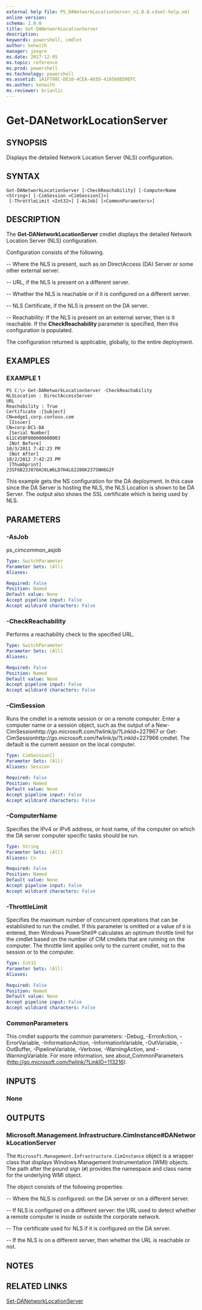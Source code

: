 ```yaml
---
external help file: PS_DANetworkLocationServer_v1.0.0.cdxml-help.xml
online version: 
schema: 2.0.0
title: Get-DANetworkLocationServer
description: 
keywords: powershell, cmdlet
author: kenwith
manager: jasgro
ms.date: 2017-12-05
ms.topic: reference
ms.prod: powershell
ms.technology: powershell
ms.assetid: 1A1F798C-DE10-4CEA-A65D-418560ED9EFC
ms.author: kenwith
ms.reviewer: brianlic
---
```


# Get-DANetworkLocationServer

## SYNOPSIS
Displays the detailed Network Location Server (NLS) configuration.

## SYNTAX

```
Get-DANetworkLocationServer [-CheckReachability] [-ComputerName <String>] [-CimSession <CimSession[]>]
 [-ThrottleLimit <Int32>] [-AsJob] [<CommonParameters>]
```

## DESCRIPTION
The **Get-DANetworkLocationServer** cmdlet displays the detailed Network Location Server (NLS) configuration.

Configuration consists of the following. 

 -- Where the NLS is present, such as on DirectAccess (DA) Server or some other external server. 

 -- URL, if the NLS is present on a different server. 

 -- Whether the NLS is reachable or if it is configured on a different server. 

 -- NLS Certificate, if the NLS is present on the DA server. 

 -- Reachability: If the NLS is present on an external server, then is it reachable.
If the **CheckReachability** parameter is specified, then this configuration is populated.

The configuration returned is applicable, globally, to the entire deployment.

## EXAMPLES

### EXAMPLE 1
```
PS C:\> Get-DANetworkLocationServer -CheckReachability
NLSLocation : DirectAccessServer 
URL  : 
Reachability : True 
Certificate :[Subject] 
CN=edge1.corp.contoso.com 
 [Issuer] 
CN=corp-DC1-DA 
 [Serial Number] 
611C450F000000000003 
 [Not Before] 
10/3/2011 7:42:23 PM 
 [Not After] 
10/2/2012 7:42:23 PM 
 [Thumbprint] 
23SF6B23J076HJ6LW6LD7H4L62206K237SNH6G2F
```

This example gets the NS configuration for the DA deployment.
In this case since the DA Server is hosting the NLS, the NLS Location is shown to be DA Server.
The output also shows the SSL certificate which is being used by NLS.

## PARAMETERS

### -AsJob
ps_cimcommon_asjob

```yaml
Type: SwitchParameter
Parameter Sets: (All)
Aliases: 

Required: False
Position: Named
Default value: None
Accept pipeline input: False
Accept wildcard characters: False
```

### -CheckReachability
Performs a reachability check to the specified URL.

```yaml
Type: SwitchParameter
Parameter Sets: (All)
Aliases: 

Required: False
Position: Named
Default value: None
Accept pipeline input: False
Accept wildcard characters: False
```

### -CimSession
Runs the cmdlet in a remote session or on a remote computer.
Enter a computer name or a session object, such as the output of a New-CimSessionhttp://go.microsoft.com/fwlink/p/?LinkId=227967 or Get-CimSessionhttp://go.microsoft.com/fwlink/p/?LinkId=227966 cmdlet.
The default is the current session on the local computer.

```yaml
Type: CimSession[]
Parameter Sets: (All)
Aliases: Session

Required: False
Position: Named
Default value: None
Accept pipeline input: False
Accept wildcard characters: False
```

### -ComputerName
Specifies the IPv4 or IPv6 address, or host name, of the computer on which the DA server computer specific tasks should be run.

```yaml
Type: String
Parameter Sets: (All)
Aliases: Cn

Required: False
Position: Named
Default value: None
Accept pipeline input: False
Accept wildcard characters: False
```

### -ThrottleLimit
Specifies the maximum number of concurrent operations that can be established to run the cmdlet.
If this parameter is omitted or a value of `0` is entered, then Windows PowerShell® calculates an optimum throttle limit for the cmdlet based on the number of CIM cmdlets that are running on the computer.
The throttle limit applies only to the current cmdlet, not to the session or to the computer.

```yaml
Type: Int32
Parameter Sets: (All)
Aliases: 

Required: False
Position: Named
Default value: None
Accept pipeline input: False
Accept wildcard characters: False
```

### CommonParameters
This cmdlet supports the common parameters: -Debug, -ErrorAction, -ErrorVariable, -InformationAction, -InformationVariable, -OutVariable, -OutBuffer, -PipelineVariable, -Verbose, -WarningAction, and -WarningVariable. For more information, see about_CommonParameters (http://go.microsoft.com/fwlink/?LinkID=113216).

## INPUTS

### None

## OUTPUTS

### Microsoft.Management.Infrastructure.CimInstance#DANetworkLocationServer
The `Microsoft.Management.Infrastructure.CimInstance` object is a wrapper class that displays Windows Management Instrumentation (WMI) objects.
The path after the pound sign (`#`) provides the namespace and class name for the underlying WMI object.

The object consists of the following properties: 

 -- Where the NLS is configured: on the DA server or on a different server. 

 -- If NLS is configured on a different server: the URL used to detect whether a remote computer is inside or outside the corporate network. 

 -- The certificate used for NLS if it is configured on the DA server. 

 -- If the NLS is on a different server, then whether the URL is reachable or not.

## NOTES

## RELATED LINKS

[Set-DANetworkLocationServer](./Set-DANetworkLocationServer.md)

